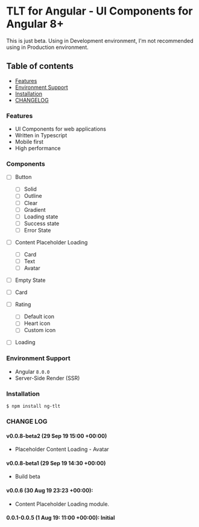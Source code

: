 
# TLT for Angular - UI Components for Angular 8+
This is just beta. Using in Development environment, I'm not recommended using in Production environment.
## Table of contents
* [Features](#features)
* [Environment Support](#enviroment-support)
* [Installation](#installation)
* [CHANGELOG](#change-log)

### Features
* UI Components for web applications
* Written in Typescript
* Mobile first
* High performance

### Components
- [ ] Button 
	- [ ] Solid
	- [ ] Outline
	- [ ] Clear
	- [ ] Gradient
	- [ ] Loading state
	- [ ] Success state
	- [ ] Error State
- [ ] Content Placeholder Loading
	- [ ] Card
	- [ ] Text
	- [ ] Avatar
- [ ] Empty State
- [ ] Card
- [ ] Rating
	- [ ] Default icon
	- [ ] Heart icon
	- [ ] Custom icon
- [ ] Loading


### Environment Support
* Angular `8.0.0`
* Server-Side Render (SSR)

### Installation
```
$ npm install ng-tlt
```

### CHANGE LOG
#### v0.0.8-beta2 (29 Sep 19 15:00 +00:00)
* Placeholder Content Loading - Avatar
#### v0.0.8-beta1 (29 Sep 19 14:30 +00:00)
* Build beta
#### v0.0.6 (30 Aug 19 23:23 +00:00): 
* Content Placeholder Loading module.
#### 0.0.1-0.0.5 (1 Aug 19: 11:00 +00:00): Initial

